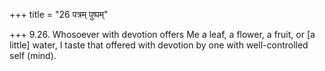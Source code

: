 +++
title = "26 पत्रम् पुष्पम्"

+++
9.26. Whosoever with devotion offers Me a leaf, a flower, a fruit, or
\[a little\] water, I taste that offered with devotion by one with
well-controlled self (mind).

